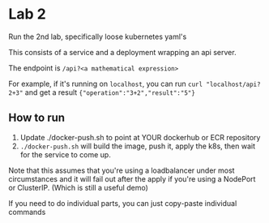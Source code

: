 # Lab 2

Run the 2nd lab, specifically loose kubernetes yaml's

This consists of a service and a deployment wrapping an api server.  

The endpoint is `/api?<a mathematical expression>`

For example, if it's running on `localhost`, you can run `curl "localhost/api?2+3"` and get a result `{"operation":"3+2","result":"5"}`

## How to run

1. Update ./docker-push.sh to point at YOUR dockerhub or ECR repository
2. `./docker-push.sh` will build the image, push it, apply the k8s, then wait for the service to come up.  

Note that this assumes that you're using a loadbalancer under most circumstances and it will fail out after the apply if you're using a NodePort or ClusterIP.  (Which is still a useful demo)

If you need to do individual parts, you can just copy-paste individual commands